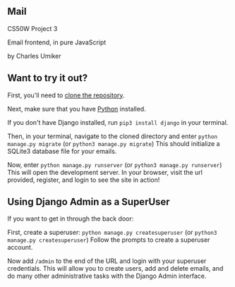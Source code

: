 ## Mail

CS50W Project 3

Email frontend, in pure JavaScript

by Charles Umiker

## Want to try it out?

First, you'll need to [clone the repository](https://docs.github.com/en/repositories/creating-and-managing-repositories/cloning-a-repository).

Next, make sure that you have [Python](https://www.python.org/downloads/) installed.

If you don't have Django installed, run `pip3 install django` in your terminal.

Then, in your terminal, navigate to the cloned directory and enter `python manage.py migrate` (or `python3 manage.py migrate`)
This should initialize a SQLite3 database file for your emails.

Now, enter `python manage.py runserver` (or `python3 manage.py runserver`)
This will open the development server. In your browser, visit the url provided, register, and login to see the site in action!

## Using Django Admin as a SuperUser

If you want to get in through the back door:

First, create a superuser: `python manage.py createsuperuser` (or `python3 manage.py createsuperuser`)
Follow the prompts to create a superuser account.

Now add `/admin` to the end of the URL and login with your superuser credentials. 
This will allow you to create users, add and delete emails, and do many other administrative tasks with the Django Admin interface.